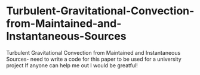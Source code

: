# Turbulent-Gravitational-Convection-from-Maintained-and-Instantaneous-Sources
Turbulent Gravitational Convection from Maintained and Instantaneous Sources- need to write a code for this paper to be used for a university project
If anyone can help me out I would be greatful!
